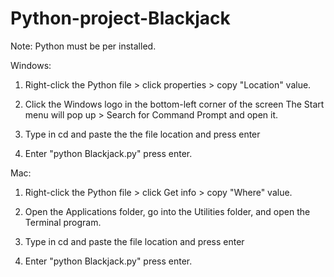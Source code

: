 # Python-project-Blackjack

Note: Python must be per installed.

Windows:

1) Right-click the Python file > click properties > copy  "Location" value.

2) Click the Windows logo in the bottom-left corner of the screen The Start menu will pop up > Search for Command Prompt and open it.

3) Type in cd and paste the the file location and press enter 

4) Enter "python Blackjack.py" press enter.


Mac:

1) Right-click the Python file > click Get info > copy  "Where" value.

2) Open the Applications folder, go into the Utilities folder, and open the Terminal program.

3) Type in cd and paste the file location and press enter

4) Enter "python Blackjack.py" press enter.
